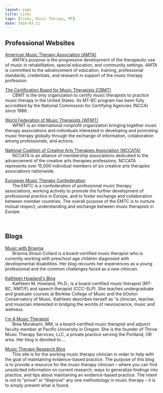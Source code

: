 ```yaml
---
layout: page
title: Links
tags: [links, Music Therapy, MT]
date: 2016-03-21
---
```


<h2>Professional Websites</h2>

<a href="https://www.musictherapy.org">American Music Therapy Association (AMTA)</a>
<br>
&nbsp; &nbsp; &nbsp; AMTA's purpose is the progressive development of the therapeutic use of music in rehabilitation, special education, and community settings. AMTA is committed to the advancement of education, training, professional standards, credentials, and research in support of the music therapy profession.

<a href="https://www.cbmt.org/">The Certification Board for Music Therapists (CBMT)</a>
<br>
&nbsp; &nbsp; &nbsp; CBMT is the only organization to certify music therapists to practice music therapy in the United States. Its MT-BC program has been fully accredited by the National Commission for Certifying Agencies (NCCA) since 1986.

<a href="http://www.wfmt.info/">World Federation of Music Therapists (WFMT)</a>
<br>
&nbsp; &nbsp; &nbsp; WFMT is an international nonprofit organization bringing together music therapy associations and individuals interested in developing and promoting music therapy globally through the exchange of information, collaboration among professionals, and actions. 

<a href="http://www.nccata.org/">National Coalition of Creative Arts Therapies Association (NCCATA)</a>
<br>
&nbsp; &nbsp; &nbsp; NCCATA is an alliance of membership associations dedicated to the advancement of the creative arts therapies professions. NCCATA represents over 15,000 individual members of six creative arts therapies associations nationwide. 

<a href="http://www.emtc-eu.com/">European Music Therapy Confederation</a>
<br>
&nbsp; &nbsp; &nbsp; The EMTC is a confederation of professional music therapy associations, working actively to promote the further development of professional practice in Europe, and to foster exchange and collaboration between member countries. The overall purpose of the EMTC is to nurture mutual respect, understanding and exchange between music therapists in Europe.


<p>&nbsp;</p>

<h2>Blogs</h2>

<a href="https://musicwithbrianna.weebly.com/">Music with Brianna</a>
<br>
&nbsp; &nbsp; &nbsp; Brianna Straut-Collard is a board-certified music therapist who is currently working with preschool age children diagnosed with developmental disabilities. Her blog recounts her experiences as a young professional and the common challenges faced as a new clinician. 

<a href="http://www.kathleenhowland.com/blog/">Kathleen Howland's Blog</a>
<br>
&nbsp; &nbsp; &nbsp; Kathleen M. Howland, Ph.D., is a board-certified music therapist (MT-BC, NMT/F) and speech therapist (CCC-SLP). She teaches undergraduate and graduate courses at Berklee College of Music and the bOston Conservatory of Music. Kathleen describes herself as “a clinician, teacher, and musician interested in bridging the worlds of neuroscience, music and wellness.

<a href="http://www.imamusictherapist.com/">I'm A Music Therapist</a>
<br>
&nbsp; &nbsp; &nbsp; Brea Murakami, MM, is a board-certified music therapist and adjunct faculty member at Pacific University in Oregon. She is the founder of Thrive Music Therapy Services, LLC, a private practice serving the Portland, OR area. Her blog is devoted to….

<a href="http://www.musictherapyresearchblog.com/">Music Therapy Research Blog</a>
<br>
&nbsp; &nbsp; &nbsp; This site is for the working music therapy clinician in order to help with the goal of maintaining evidence-based practice. The purpose of this blog is to provide a resource for the music therapy clinician – where you can find unsolicited information on current research, ways to generalize findings into practice, and tips about maintaining an evidence-based practice. The intent is not to “prove” or “disprove” any one methodology in music therapy – it is to simply present what is found.